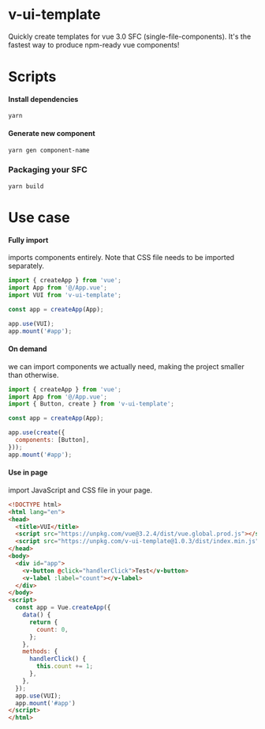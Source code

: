 # v-ui-template

 Quickly create templates for vue 3.0 SFC (single-file-components). It's the fastest way to produce npm-ready vue components!

# Scripts

#### Install dependencies 

```
yarn
```

#### Generate new component

```
yarn gen component-name
```

### Packaging your SFC

```
yarn build
```


# Use case

#### Fully import

imports components entirely. Note that CSS file needs to be imported separately.

```js
import { createApp } from 'vue';
import App from '@/App.vue';
import VUI from 'v-ui-template';

const app = createApp(App);

app.use(VUI);
app.mount('#app');
```

#### On demand

we can import components we actually need, making the project smaller than otherwise.

```js
import { createApp } from 'vue';
import App from '@/App.vue';
import { Button, create } from 'v-ui-template';

const app = createApp(App);

app.use(create({
  components: [Button],
}));
app.mount('#app');
```

#### Use in page

import JavaScript and CSS file in your page.

```html
<!DOCTYPE html>
<html lang="en">
<head>
  <title>VUI</title>
  <script src="https://unpkg.com/vue@3.2.4/dist/vue.global.prod.js"></script>
  <script src="https://unpkg.com/v-ui-template@1.0.3/dist/index.min.js"></script>
</head>
<body>
  <div id="app">
    <v-button @click="handlerClick">Test</v-button>
    <v-label :label="count"></v-label>
  </div>
</body>
<script>
  const app = Vue.createApp({
    data() {
      return {
        count: 0,
      };
    },
    methods: {
      handlerClick() {
        this.count += 1;
      },
    },
  });
  app.use(VUI);
  app.mount('#app')
</script>
</html>
```